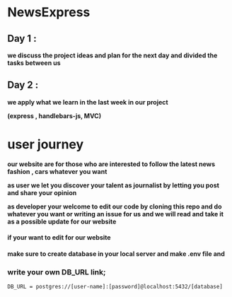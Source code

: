 # NewsExpress

## Day 1 :

__we discuss the project ideas 
and plan for the next day and divided the tasks between us__

## Day 2 :
__we apply what we learn in the last week in our project__

 __(express , handlebars-js, MVC)__


# user journey

__our website are for those who are interested to follow the latest news fashion , cars whatever you want__


__as user we let you discover your talent as journalist by letting you
post and share your opinion__



__as developer your welcome to edit our code 
by cloning this repo and do whatever you want 
or writing an issue for us and we will read and 
take it as a possible update for our website__


#### if your want to edit for our website 
#### make sure to create database in your local server and make .env file and 

### write your own DB_URL link;
```
DB_URL = postgres://[user-name]:[password]@localhost:5432/[database]
```
